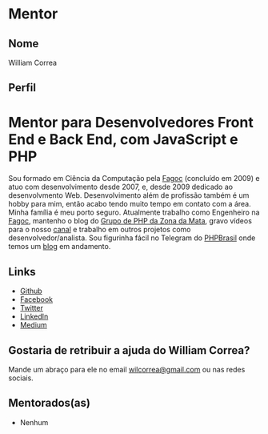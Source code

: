 # Mentor

## Nome

William Correa

## Perfil

# Mentor para Desenvolvedores Front End e Back End, com JavaScript e PHP

Sou formado em Ciência da Computação pela [Fagoc](http://fagoc.br) (concluído em 2009) e atuo com desenvolvimento desde 2007, e, desde 2009 dedicado ao desenvolvmento Web.
Desenvolvimento além de profissão também é um hobby para mim, então acabo tendo muito tempo em contato com a área.
Minha família é meu porto seguro.
Atualmente trabalho como Engenheiro na [Fagoc](http://fagoc.br), mantenho o blog do [Grupo de PHP da Zona da Mata](https://phpzm.rocks), gravo vídeos para o nosso [canal](https://www.youtube.com/channel/UCXrNXDef4ZRUrYyIGZ0rXlg) e trabalho em outros projetos como desenvolvedor/analista. Sou figurinha fácil no Telegram do [PHPBrasil](https://t.me/phpbrasil) onde temos um [blog](https://brasil-php.github.io/blog/) em andamento.

## Links

* [Github](https://github.com/wilcorrea)
* [Facebook](https://www.facebook.com/wilcorrea.rocks)
* [Twitter](https://twitter.com/@wilcorrea)
* [LinkedIn](https://br.linkedin.com/in/wilcorrea)
* [Medium](https://medium.com/@wilcorrea)

## Gostaria de retribuir a ajuda do William Correa?

Mande um abraço para ele no email wilcorrea@gmail.com ou nas redes sociais.

## Mentorados(as)

* Nenhum
